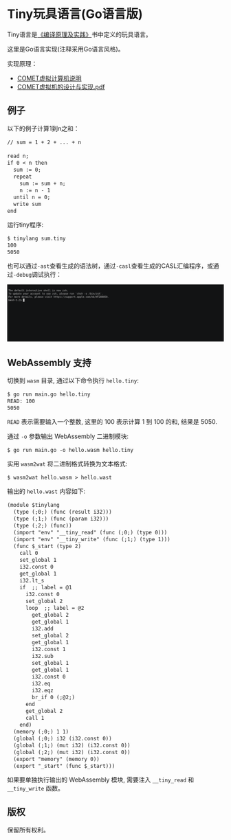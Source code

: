 
# Tiny玩具语言(Go语言版)

Tiny语言是[《编译原理及实践》](https://book.douban.com/subject/1088057/)书中定义的玩具语言。

这里是Go语言实现(注释采用Go语言风格)。

实现原理：

- [COMET虚拟计算机说明](./comet/README.md)
- [COMET虚拟机的设计与实现.pdf](./docs/comet-vm.pdf)

## 例子

以下的例子计算1到n之和：

```
// sum = 1 + 2 + ... + n

read n;
if 0 < n then
  sum := 0;
  repeat
    sum := sum + n;
    n := n - 1
  until n = 0;
  write sum
end
```

运行tiny程序:

```
$ tinylang sum.tiny 
100
5050
```

也可以通过`-ast`查看生成的语法树，通过`-casl`查看生成的CASL汇编程序，或通过`-debug`调试执行：

![](./_docs/images/tiny-demo.cast.gif)

## WebAssembly 支持

切换到 `wasm` 目录, 通过以下命令执行 `hello.tiny`:

```
$ go run main.go hello.tiny
READ: 100
5050
```

`READ` 表示需要输入一个整数, 这里的 100 表示计算 1 到 100 的和, 结果是 5050.

通过 `-o` 参数输出 WebAssembly 二进制模块:

```
$ go run main.go -o hello.wasm hello.tiny
```

实用 `wasm2wat` 将二进制格式转换为文本格式:

```
$ wasm2wat hello.wasm > hello.wast
```

输出的 `hello.wast` 内容如下:

```wasm
(module $tinylang
  (type (;0;) (func (result i32)))
  (type (;1;) (func (param i32)))
  (type (;2;) (func))
  (import "env" "__tiny_read" (func (;0;) (type 0)))
  (import "env" "__tiny_write" (func (;1;) (type 1)))
  (func $_start (type 2)
    call 0
    set_global 1
    i32.const 0
    get_global 1
    i32.lt_s
    if  ;; label = @1
      i32.const 0
      set_global 2
      loop  ;; label = @2
        get_global 2
        get_global 1
        i32.add
        set_global 2
        get_global 1
        i32.const 1
        i32.sub
        set_global 1
        get_global 1
        i32.const 0
        i32.eq
        i32.eqz
        br_if 0 (;@2;)
      end
      get_global 2
      call 1
    end)
  (memory (;0;) 1 1)
  (global (;0;) i32 (i32.const 0))
  (global (;1;) (mut i32) (i32.const 0))
  (global (;2;) (mut i32) (i32.const 0))
  (export "memory" (memory 0))
  (export "_start" (func $_start)))
```

如果要单独执行输出的 WebAssembly 模块, 需要注入 `__tiny_read` 和 `__tiny_write` 函数。

## 版权

保留所有权利。

